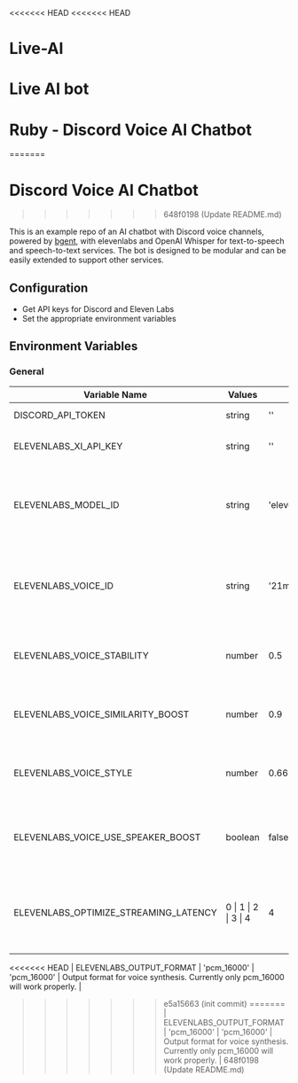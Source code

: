 <<<<<<< HEAD
<<<<<<< HEAD
# Live-AI
Live AI bot 
=======
# Ruby - Discord Voice AI Chatbot
=======
# Discord Voice AI Chatbot
>>>>>>> 648f0198 (Update README.md)

This is an example repo of an AI chatbot with Discord voice channels, powered by [bgent](https://github.com/JoinTheAlliance/bgent), with elevenlabs and OpenAI Whisper for text-to-speech and speech-to-text services. The bot is designed to be modular and can be easily extended to support other services.

## Configuration
- Get API keys for Discord and Eleven Labs
- Set the appropriate environment variables

## Environment Variables

### General

| Variable Name                         | Values                | Defaults                 | Description                                                                      |
|---------------------------------------|-----------------------|--------------------------|----------------------------------------------------------------------------------|
| DISCORD_API_TOKEN                     | string                | ''                       | Discord bot API token.                                                           |
| ELEVENLABS_XI_API_KEY                 | string                | ''                       | API key for Eleven Labs.                                                         |
| ELEVENLABS_MODEL_ID                   | string                | 'eleven_multilingual_v2' | Model ID for a specific language model in Eleven Labs.                           |
| ELEVENLABS_VOICE_ID                   | string                | '21m00Tcm4TlvDq8ikWAM'   | Voice ID for a specific voice in Eleven Labs. Default is "Rachel".               |
| ELEVENLABS_VOICE_STABILITY            | number                | 0.5                      | Stability parameter for Eleven Labs voice synthesis.                             |
| ELEVENLABS_VOICE_SIMILARITY_BOOST     | number                | 0.9                      | Similarity boost for Eleven Labs voice synthesis.                                |
| ELEVENLABS_VOICE_STYLE                | number                | 0.66                     | Style parameter for Eleven Labs voice synthesis.                                 |
| ELEVENLABS_VOICE_USE_SPEAKER_BOOST    | boolean               | false                    | Whether to use speaker boost in Eleven Labs voice synthesis.                     |
| ELEVENLABS_OPTIMIZE_STREAMING_LATENCY | 0 \| 1 \| 2 \| 3 \| 4 | 4                        | Level of optimization for streaming latency in Eleven Labs.                      |
<<<<<<< HEAD
| ELEVENLABS_OUTPUT_FORMAT              | 'pcm_16000'           | 'pcm_16000'              | Output format for voice synthesis. Currently only pcm_16000 will work properly.  |
>>>>>>> e5a15663 (init commit)
=======
| ELEVENLABS_OUTPUT_FORMAT              | 'pcm_16000'           | 'pcm_16000'              | Output format for voice synthesis. Currently only pcm_16000 will work properly.  |
>>>>>>> 648f0198 (Update README.md)

